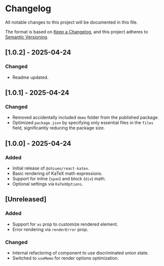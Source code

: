 # Changelog

All notable changes to this project will be documented in this file.

The format is based on [Keep a Changelog](https://keepachangelog.com/en/1.0.0/),
and this project adheres to [Semantic Versioning](https://semver.org/spec/v2.0.0.html).

## [1.0.2] - 2025-04-24

### Changed
- Readme updated.


## [1.0.1] - 2025-04-24

### Changed
- Removed accidentally included `demo` folder from the published package.
- Optimized `package.json` by specifying only essential files in the `files` field, significantly reducing the package size.


## [1.0.0] - 2025-04-24

### Added
- Initial release of `@shiueo/react-katex`.
- Basic rendering of KaTeX math expressions.
- Support for inline (`span`) and block (`div`) math.
- Optional settings via `KaTeXOptions`.


## [Unreleased]

### Added
- Support for `as` prop to customize rendered element.
- Error rendering via `renderError` prop.

### Changed
- Internal refactoring of component to use discriminated union state.
- Switched to `useMemo` for render options optimization.